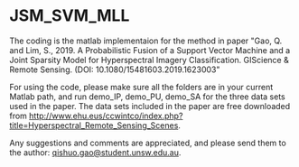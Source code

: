 # JSM_SVM_MLL


The coding is the matlab implementaion for the method in paper "Gao, Q. and Lim, S., 2019. A Probabilistic Fusion of a Support Vector Machine and a Joint Sparsity Model for Hyperspectral Imagery Classification. GIScience & Remote Sensing. (DOI: 10.1080/15481603.2019.1623003"

For using the code, please make sure all the folders are in your current Matlab path, and run demo_IP, demo_PU, demo_SA for the three data sets used in the paper. The data sets included in the paper are free downloaded from http://www.ehu.eus/ccwintco/index.php?title=Hyperspectral_Remote_Sensing_Scenes.


Any suggestions and comments are appreciated, and please send them to the author: qishuo.gao@student.unsw.edu.au.
